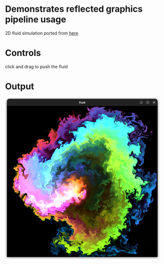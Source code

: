 # Demonstrates reflected graphics pipeline usage

2D fluid simulation ported from [here](https://paveldogreat.github.io/WebGL-Fluid-Simulation/)

# Controls
click and drag to push the fluid

# Output
![example_output](output.png)